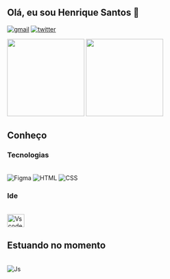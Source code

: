 ## Olá, eu sou Henrique Santos 👋
[![gmail](https://img.shields.io/badge/Gmail-D14836?style=for-the-badge&logo=gmail&logoColor=white)](mailto:henrique.eicbp@gmail.com)
[![twitter](https://img.shields.io/badge/Twitter-1DA1F2?style=for-the-badge&logo=twitter&logoColor=white)](https://twitter.com/home?lang=pt)

<div>
<img  height="180px" src="https://github-readme-stats.vercel.app/api?username=HSanttus&show_icons=true&theme=github_dark">
<img height="180px" src="https://github-readme-stats.vercel.app/api/top-langs/?username=HSanttus&theme=github_dark">
</div>

	
## Conheço
### Tecnologias
<div style="display: inline_block"><br>
  <img align="center" alt="Figma" src="https://img.shields.io/badge/figma-%23F24E1E.svg?style=for-the-badge&logo=figma&logoColor=white">
  <img align="center" alt="HTML" src="https://img.shields.io/badge/HTML5-E34F26?style=for-the-badge&logo=html5&logoColor=white">
  <img align="center" alt="CSS"  src="https://img.shields.io/badge/CSS3-1572B6?style=for-the-badge&logo=css3&logoColor=white">
 </div>

### Ide
<div style="display: inline_block"><br>
  <img align="center" alt="Vscode" height="30" width="40" src="https://cdn.jsdelivr.net/gh/devicons/devicon/icons/vscode/vscode-original.svg"/>
</div>

## Estuando no momento
<div style="display: inline_block"><br>
  <img align="center" alt="Js"  src="https://img.shields.io/badge/JavaScript-F7DF1E?style=for-the-badge&logo=javascript&logoColor=black">
</div>
